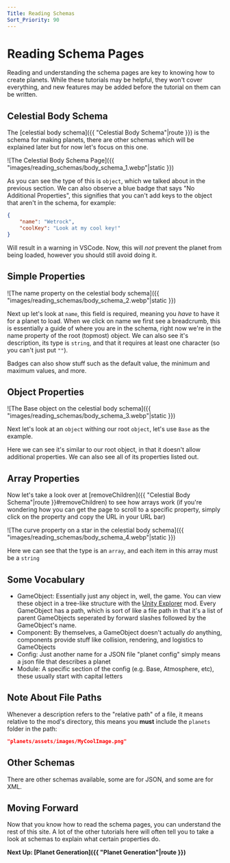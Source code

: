 ```yaml
---
Title: Reading Schemas
Sort_Priority: 90
---
```


# Reading Schema Pages

Reading and understanding the schema pages are key to knowing how to create planets.  While these tutorials may be helpful, they won't cover everything, and new features may be added before the tutorial on them can be written.

## Celestial Body Schema

The [celestial body schema]({{ "Celestial Body Schema"|route }}) is the schema for making planets, there are other schemas which will be explained later but for now let's focus on this one.

![The Celestial Body Schema Page]({{ "images/reading_schemas/body_schema_1.webp"|static }})

As you can see the type of this is `object`, which we talked about in the previous section.
We can also observe a blue badge that says "No Additional Properties", this signifies that you can't add keys to the object that aren't in the schema, for example:

```json
{
    "name": "Wetrock",
    "coolKey": "Look at my cool key!"
}
```

Will result in a warning in VSCode. Now, this will *not* prevent the planet from being loaded, however you should still avoid doing it.

## Simple Properties

![The name property on the celestial body schema]({{ "images/reading_schemas/body_schema_2.webp"|static }})

Next up let's look at `name`, this field is required, meaning you *have* to have it for a planet to load.
When we click on name we first see a breadcrumb, this is essentially a guide of where you are in the schema, right now we're in the name property of the root (topmost) object.
We can also see it's description, its type is `string`, and that it requires at least one character (so you can't just put `""`).

Badges can also show stuff such as the default value, the minimum and maximum values, and more.

## Object Properties

![The Base object on the celestial body schema]({{ "images/reading_schemas/body_schema_3.webp"|static }})

Next let's look at an `object` withing our root `object`, let's use `Base` as the example.

Here we can see it's similar to our root object, in that it doesn't allow additional properties.
We can also see all of its properties listed out.

## Array Properties

Now let's take a look over at [removeChildren]({{ "Celestial Body Schema"|route }}#removeChildren) to see how arrays work (if you're wondering how you can get the page to scroll to a specific property, simply click on the property and copy the URL in your URL bar)

![The curve property on a star in the celestial body schema]({{ "images/reading_schemas/body_schema_4.webp"|static }})

Here we can see that the type is an `array`, and each item in this array must be a `string`

## Some Vocabulary

- GameObject: Essentially just any object in, well, the game. You can view these object in a tree-like structure with the [Unity Explorer](https://outerwildsmods.com/mods/unityexplorer) mod. Every GameObject has a path, which is sort of like a file path in that it's a list of parent GameObjects seperated by forward slashes followed by the GameObject's name.
- Component: By themselves, a GameObject doesn't actually *do* anything, components provide stuff like collision, rendering, and logistics to GameObjects
- Config: Just another name for a JSON file "planet config" simply means a json file that describes a planet
- Module: A specific section of the config (e.g. Base, Atmosphere, etc), these usually start with capital letters

## Note About File Paths

Whenever a description refers to the "relative path" of a file, it means relative to the mod's directory, this means you **must** include the `planets` folder in the path:

```json
"planets/assets/images/MyCoolImage.png"
```

## Other Schemas

There are other schemas available, some are for JSON, and some are for XML.

## Moving Forward

Now that you know how to read the schema pages, you can understand the rest of this site.  A lot of the other tutorials here will often tell you to take a look at schemas to explain what certain properties do.

**Next Up: [Planet Generation]({{ "Planet Generation"|route }})**
